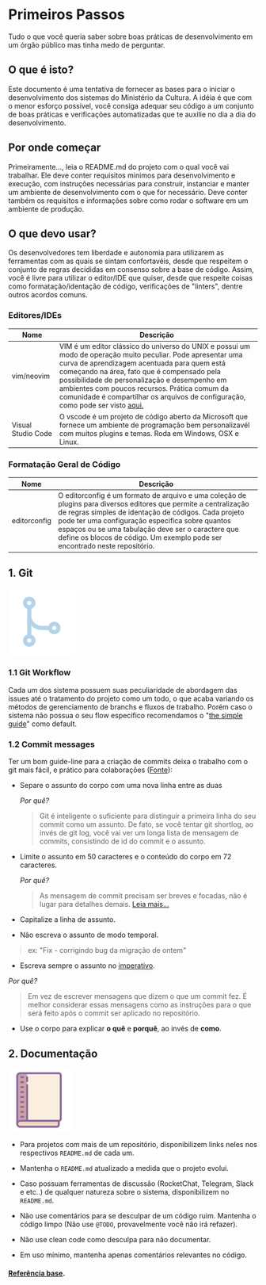 # Primeiros Passos
Tudo o que você queria saber sobre boas práticas de desenvolvimento em um órgão público mas tinha medo de perguntar.

## O que é isto?
Este documento é uma tentativa de fornecer as bases para o iniciar o desenvolvimento dos sistemas do Ministério da Cultura. A idéia é que com o menor esforço possivel, você consiga adequar seu código a um conjunto de boas práticas e verificações automatizadas que te auxilie no dia a dia do desenvolvimento.

## Por onde começar
Primeiramente..., leia o README.md do projeto com o qual você vai trabalhar. Ele deve conter requisitos minimos para desenvolvimento e execução, com instruções necessárias para construir, instanciar e manter um ambiente de desenvolvimento com o que for necessário. Deve conter também os requisitos e informações sobre como rodar o software em um ambiente de produção.

## O que devo usar?
Os desenvolvedores tem liberdade e autonomia para utilizarem as ferramentas com as quais se sintam confortavéis, desde que respeitem o conjunto de regras decididas em consenso sobre a base de código. Assim, você é livre para utilizar o editor/IDE que quiser, desde que respeite coisas como formatação/identação de código, verificações de "linters", dentre outros acordos comuns.

### Editores/IDEs

Nome|Descrição
----|-----------
vim/neovim| VIM é um editor clássico do universo do UNIX e possui um modo de operação muito peculiar. Pode apresentar uma curva de aprendizagem acentuada para quem está começando na área, fato que é compensado pela possibilidade de personalização e desempenho em ambientes com poucos recursos. Prática comum da comunidade é compartilhar os arquivos de configuração, como pode ser visto [aqui.](https://gitlab.com/decko/dotfiles/raw/master/.config/nvim/init.vim)
Visual Studio Code| O vscode é um projeto de código aberto da Microsoft que fornece um ambiente de programação bem personalizavél com muitos plugins e temas. Roda em Windows, OSX e Linux.

### Formatação Geral de Código

Nome|Descrição
-----|----------
editorconfig| O editorconfig é um formato de arquivo e uma coleção de plugins para diversos editores que permite a centralização de regras simples de identação de códigos. Cada projeto pode ter uma configuração especifica sobre quantos espaços ou se uma tabulação deve ser o caractere que define os blocos de código. Um exemplo pode ser encontrado neste repositório.



## 1. Git
![Git](images/branching.png)

### 1.1 Git Workflow

Cada um dos sistema possuem suas peculiaridade de abordagem das issues até o tratamento do projeto como um todo, o que acaba variando os métodos de gerenciamento de branchs e fluxos de trabalho. Porém caso o sistema não possua o seu flow específico recomendamos o "[the simple guide](http://rogerdudler.github.io/git-guide/)" como default.

### 1.2 Commit messages

Ter um bom guide-line para a criação de commits deixa o trabalho com o git mais fácil, e prático para colaborações ([Fonte](https://chris.beams.io/posts/git-commit/#seven-rules)):

* Separe o assunto do corpo com uma nova linha entre as duas

  _Por quê?_
  > Git é inteligente o suficiente para distinguir a primeira linha do seu commit como um assunto. De fato, se você tentar git shortlog, ao invés de git log, você vai ver um longa lista de mensagem de commits, consistindo de id do commit e o assunto.

* Limite o assunto em 50 caracteres e o conteúdo do corpo em 72 caracteres.

  _Por quê?_
  > As mensagem de commit precisam ser breves e focadas, não é lugar para detalhes demais. [Leia mais...](https://medium.com/@preslavrachev/what-s-with-the-50-72-rule-8a906f61f09c)

* Capitalize a linha de assunto.

* Não escreva o assunto de modo temporal.
 >ex: "Fix - corrigindo bug da migração de ontem"

* Escreva sempre o assunto no [imperativo](https://pt.wikipedia.org/wiki/Modo_imperativo).

 _Por quê?_
 >Em vez de escrever mensagens que dizem o que um commit fez. É melhor considerar essas mensagens como as instruções para o que será feito após o commit ser aplicado no repositório.

* Use o corpo para explicar **o quê** e **porquê**, ao invés de **como**.



## 2. Documentação
![documentação](images/documentation.png)

* Para projetos com mais de um repositório, disponibilizem links neles nos respectivos `README.md` de cada um.

* Mantenha o `README.md` atualizado a medida que o projeto evolui.

* Caso possuam ferramentas de discussão (RocketChat, Telegram, Slack e etc..) de qualquer natureza sobre o sistema, disponibilizem no `README.md`.

* Não use comentários para se desculpar de um código ruim. Mantenha o código limpo (Não use `@TODO`, provavelmente você não irá refazer).

* Não use clean code como desculpa para não documentar.

* Em uso mínimo, mantenha apenas comentários relevantes no código.


#### [Referência base](https://github.com/wearehive/project-guidelines/).
